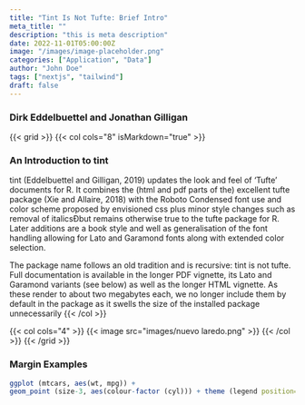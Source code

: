 ```yaml
---
title: "Tint Is Not Tufte: Brief Intro"
meta_title: ""
description: "this is meta description"
date: 2022-11-01T05:00:00Z
image: "/images/image-placeholder.png"
categories: ["Application", "Data"]
author: "John Doe"
tags: ["nextjs", "tailwind"]
draft: false
---
```


### Dirk Eddelbuettel and Jonathan Gilligan

{{< grid >}}
  {{< col cols="8" isMarkdown="true" >}}
   ###  An Introduction to tint
   tint (Eddelbuettel and Gilligan, 2019) updates the look and feel of ‘Tufte’ documents for R. It combines the (html and pdf parts of the) excellent tufte package
  (Xie and Allaire, 2018) with the Roboto Condensed font use and color scheme
  proposed by envisioned css plus minor style changes such as removal of italicsÐbut remains otherwise true to the tufte package for R. Later additions are a
  book style and well as generalisation of the font handling allowing for Lato and
  Garamond fonts along with extended color selection.

  The package name follows an old tradition and is recursive: tint is not tufte.
  Full documentation is available in the longer PDF vignette, its Lato and
  Garamond variants (see below) as well as the longer HTML vignette. As these
  render to about two megabytes each, we no longer include them by default in
  the package as it swells the size of the installed package unnecessarily
  {{< /col >}}

  {{< col cols="4" >}}
   {{< image src="images/nuevo laredo.png" >}}
  {{< /col >}}
{{< /grid >}}

### Margin Examples


```R
ggplot (mtcars, aes(wt, mpg)) +
geom_point (size-3, aes(colour-factor (cyl))) + theme (legend position="none")
```